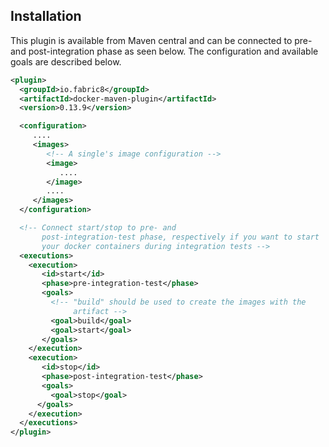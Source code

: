 ## Installation

This plugin is available from Maven central and can be connected to
pre- and post-integration phase as seen below. The configuration and
available goals are described below. 

````xml
<plugin>
  <groupId>io.fabric8</groupId>
  <artifactId>docker-maven-plugin</artifactId>
  <version>0.13.9</version>

  <configuration>
     ....
     <images>
        <!-- A single's image configuration -->
        <image>
           ....
        </image>
        ....
     </images>
  </configuration>

  <!-- Connect start/stop to pre- and
       post-integration-test phase, respectively if you want to start
       your docker containers during integration tests -->
  <executions>
    <execution>
       <id>start</id>
       <phase>pre-integration-test</phase>
       <goals>
         <!-- "build" should be used to create the images with the
              artifact --> 
         <goal>build</goal>
         <goal>start</goal>
       </goals>
    </execution>
    <execution>
       <id>stop</id>
       <phase>post-integration-test</phase>
       <goals>
         <goal>stop</goal>
      </goals>
    </execution>
  </executions>
</plugin>
````
